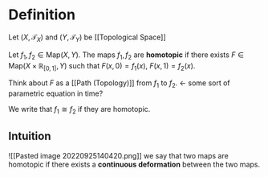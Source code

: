 # Definition

Let $(X, \mathcal{T}_{X})$ and $(Y, \mathcal{T}_{Y})$ be [[Topological Space]]

Let $f_{1}, f_{2} \in \text{Map}(X,Y)$. The maps $f_{1}, f_{2}$ are **homotopic** if there exists $F \in \mathrm{Map}(X \times \mathbb{R}_{[0,1]}, Y)$  such that $F(x, 0) = f_{1}(x)$, $F(x,1) = f_{2}(x)$.

Think about $F$ as a [[Path (Topology)]] from $f_{1}$ to $f_{2}$. <- some sort of parametric equation in time?

We write that $f_{1} \cong f_{2}$ if they are homotopic.

## Intuition
![[Pasted image 20220925140420.png]]
we say that two maps are homotopic if there exists a **continuous deformation** between the two maps.